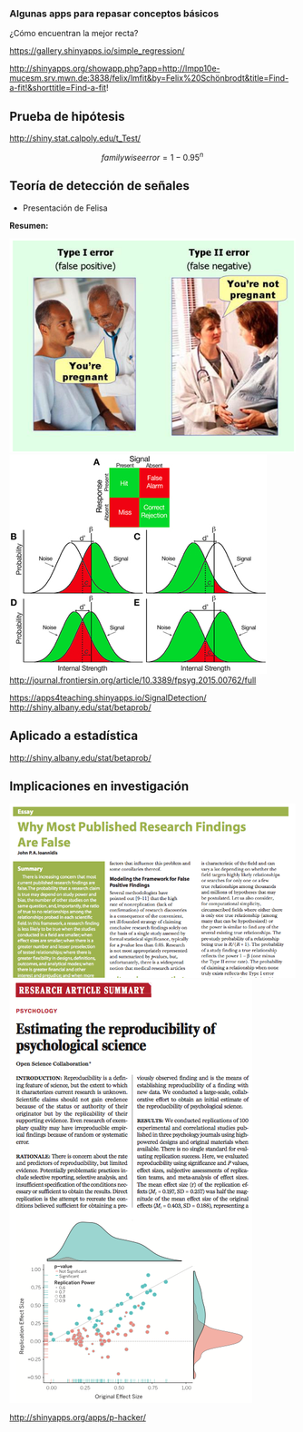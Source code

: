 ### Algunas apps para repasar conceptos básicos

¿Cómo encuentran la mejor recta?

https://gallery.shinyapps.io/simple_regression/

http://shinyapps.org/showapp.php?app=http://lmpp10e-mucesm.srv.mwn.de:3838/felix/lmfit&by=Felix%20Schönbrodt&title=Find-a-fit!&shorttitle=Find-a-fit!


## Prueba de hipótesis

http://shiny.stat.calpoly.edu/t_Test/

$$familywise error = 1 − 0.95^n$$

## Teoría de detección de señales

* Presentación de Felisa

**Resumen:**

![](images/pregnant.png)
![](images/pse.jpg)
http://journal.frontiersin.org/article/10.3389/fpsyg.2015.00762/full

https://apps4teaching.shinyapps.io/SignalDetection/
http://shiny.albany.edu/stat/betaprob/

## Aplicado a estadística

http://shiny.albany.edu/stat/betaprob/

## Implicaciones en investigación

![](images/most.png)
![](images/fail.png)

http://shinyapps.org/apps/p-hacker/